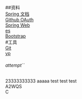 ##资料  
[Spring 文档](https://spring.io/guides)  
[Github OAuth](ttps://docs.github.com/zh/developers/apps/building-oauth-apps/creating-an-oauth-app)  
[Spring Web](https://spring.io/guides/gs/serving-web-content/)  
[es](https://deasticsearch/explore)  
[Bootstrap ](https://rv3.bootcss.com/getting-started)  
#工具  
[Git](https://git-scm.com/download)   
[vp](//www.visual-paradigm.com)
###### attempt``
23333333333
aaaaa
test test test  
A2WQS   
C